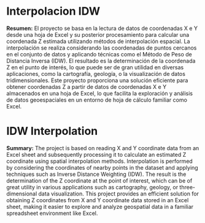 # Interpolacion IDW
__Resumen:__
El proyecto se basa en la lectura de datos de coordenadas X e Y desde una hoja de Excel y su posterior procesamiento para calcular una coordenada Z estimada utilizando métodos de interpolación espacial. La interpolación se realiza considerando las coordenadas de puntos cercanos en el conjunto de datos y aplicando técnicas como el Método de Peso de Distancia Inversa (IDW). El resultado es la determinación de la coordenada Z en el punto de interés, lo que puede ser de gran utilidad en diversas aplicaciones, como la cartografía, geología, o la visualización de datos tridimensionales.
Este proyecto proporciona una solución eficiente para obtener coordenadas Z a partir de datos de coordenadas X e Y almacenados en una hoja de Excel, lo que facilita la exploración y análisis de datos geoespaciales en un entorno de hoja de cálculo familiar como Excel.



# IDW Interpolation 
__Summary:__
The project is based on reading X and Y coordinate data from an Excel sheet and subsequently processing it to calculate an estimated Z coordinate using spatial interpolation methods. Interpolation is performed by considering the coordinates of nearby points in the dataset and applying techniques such as Inverse Distance Weighting (IDW). The result is the determination of the Z coordinate at the point of interest, which can be of great utility in various applications such as cartography, geology, or three-dimensional data visualization.
This project provides an efficient solution for obtaining Z coordinates from X and Y coordinate data stored in an Excel sheet, making it easier to explore and analyze geospatial data in a familiar spreadsheet environment like Excel.
